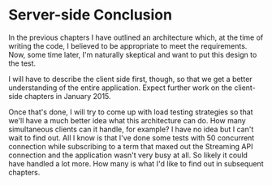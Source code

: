 # Server-side Conclusion

In the previous chapters I have outlined an architecture which, at the time of writing the code, I believed to be appropriate to meet the requirements. Now, some time later, I'm naturally skeptical and want to put this design to the test.

I will have to describe the client side first, though, so that we get a better understanding of the entire application. Expect further work on the client-side chapters in January 2015.

Once that's done, I will try to come up with load testing strategies so that we'll have a much better idea what this architecture can do. How many simultaneous clients can it handle, for example? I have no idea but I can't wait to find out. All I know is that I've done some tests with 50 concurrent connection while subscribing to a term that maxed out the Streaming API connection and the application wasn't very busy at all. So likely it could have handled a lot more. How many is what I'd like to find out in subsequent chapters.

